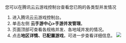 您可以在腾讯云云游戏控制台查看您已购的各类型并发情况

1. 进入腾讯云云游戏控制台。
2. 单击左侧 **云手游中心>手游并发管理**。
3. 页面顶部可查看各规格并发、各地域并发的情况。
4. 点击**地区详情、已配置游戏**，可进一步查看详细信息。
![](https://qcloudimg.tencent-cloud.cn/raw/6d2105f1fbe1f6b065db822814de6ac9.png)